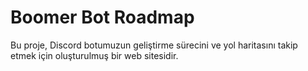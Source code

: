 # Boomer Bot Roadmap

Bu proje, Discord botumuzun geliştirme sürecini ve yol haritasını takip etmek için oluşturulmuş bir web sitesidir.